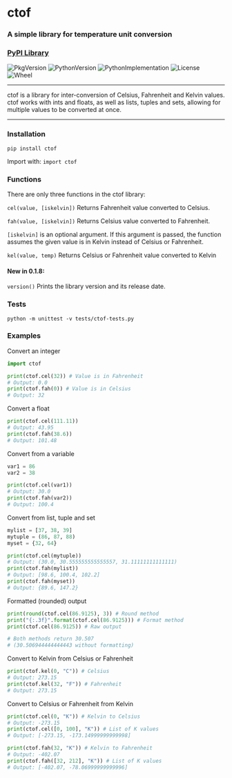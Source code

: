 # ctof
### A simple library for temperature unit conversion
### [PyPI Library](https://pypi.org/project/ctof/)

![PkgVersion](https://img.shields.io/pypi/v/ctof)
![PythonVersion](https://img.shields.io/pypi/pyversions/ctof)
![PythonImplementation](https://img.shields.io/pypi/implementation/ctof)
![License](https://img.shields.io/pypi/l/ctof)
![Wheel](https://img.shields.io/pypi/wheel/ctof)

***

ctof is a library for inter-conversion of Celsius, Fahrenheit
and Kelvin values. ctof works with ints and floats, as well as lists,
tuples and sets, allowing for multiple values to be
converted at once.

***

### Installation

```
pip install ctof
```

Import with: `import ctof`

### Functions

There are only three functions in the ctof library:

`cel(value, [iskelvin])`
Returns Fahrenheit value converted to Celsius.

`fah(value, [iskelvin])`
Returns Celsius value converted to Fahrenheit.

`[iskelvin]` is an optional argument.
If this argument is passed, the function assumes the
given value is in Kelvin instead of Celsius or Fahrenheit.

`kel(value, temp)`
Returns Celsius or Fahrenheit value converted to Kelvin

#### New in 0.1.8:
`version()` Prints the library version and its release date.

### Tests

```
python -m unittest -v tests/ctof-tests.py
```

### Examples

Convert an integer
```py
import ctof

print(ctof.cel(32)) # Value is in Fahrenheit
# Output: 0.0
print(ctof.fah(0)) # Value is in Celsius
# Output: 32
```
Convert a float
```py
print(ctof.cel(111.11))
# Output: 43.95
print(ctof.fah(38.6))
# Output: 101.48
```

Convert from a variable
```py
var1 = 86
var2 = 38

print(ctof.cel(var1))
# Output: 30.0
print(ctof.fah(var2))
# Output: 100.4
```

Convert from list, tuple and set
```py
mylist = [37, 38, 39]
mytuple = (86, 87, 88)
myset = {32, 64}

print(ctof.cel(mytuple))
# Output: (30.0, 30.555555555555557, 31.11111111111111)
print(ctof.fah(mylist))
# Output: [98.6, 100.4, 102.2]
print(ctof.fah(myset))
# Output: {89.6, 147.2}
```

Formatted (rounded) output
```py
print(round(ctof.cel(86.9125), 3)) # Round method
print("{:.3f}".format(ctof.cel(86.9125))) # Format method
print(ctof.cel(86.9125)) # Raw output

# Both methods return 30.507
# (30.506944444444443 without formatting)
```

Convert to Kelvin from Celsius or Fahrenheit
```py 
print(ctof.kel(0, "C")) # Celsius
# Output: 273.15
print(ctof.kel(32, "F")) # Fahrenheit
# Output: 273.15
```

Convert to Celsius or Fahrenheit from Kelvin
```py
print(ctof.cel(0, "K")) # Kelvin to Celsius
# Output: -273.15
print(ctof.cel([0, 100], "K")) # List of K values
# Output: [-273.15, -173.14999999999998]

print(ctof.fah(32, "K")) # Kelvin to Fahrenheit
# Output: -402.07
print(ctof.fah([32, 212], "K")) # List of K values
# Output: [-402.07, -78.06999999999996]
```